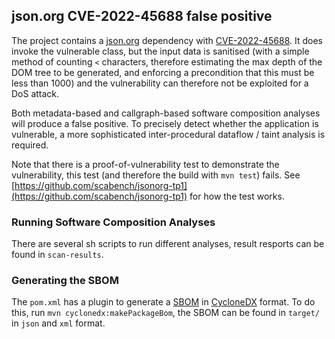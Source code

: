 ## json.org CVE-2022-45688 false positive

The project contains a [json.org](https://mvnrepository.com/artifact/org.json/json/20220924) dependency with [CVE-2022-45688](https://nvd.nist.gov/vuln/detail/CVE-2022-45688).
It does invoke the vulnerable class, but the input data is sanitised (with a simple method of counting `<` characters, therefore estimating the max depth of the DOM tree to be generated, and enforcing a precondition that this must be less than 1000)
and the vulnerability can therefore not be exploited for a DoS attack.

Both metadata-based and callgraph-based software composition analyses will produce a false positive.
To precisely detect whether the application is vulnerable, a more sophisticated 
inter-procedural dataflow / taint analysis is required.

Note that there is a proof-of-vulnerability test to demonstrate the vulnerability, this test (and therefore the build with `mvn test`)
fails. See [https://github.com/scabench/jsonorg-tp1](https://github.com/scabench/jsonorg-tp1) for how the test works.

### Running Software Composition Analyses

There are several sh scripts to run different analyses, result resports can be found in `scan-results`.

### Generating the SBOM

The `pom.xml` has a plugin to generate a [SBOM](https://www.cisa.gov/sbom) in [CycloneDX](https://cyclonedx.org/) format.
To do this, run `mvn cyclonedx:makePackageBom`, the SBOM can be found in
`target/` in `json` and `xml` format.

